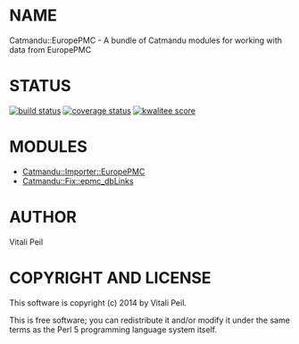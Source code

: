 # NAME

Catmandu::EuropePMC - A bundle of Catmandu modules for working with data from EuropePMC

# STATUS

<p>
<a href="https://travis-ci.org/LibreCat/Catmandu-EuropePMC"><img src="https://travis-ci.org/LibreCat/Catmandu-EuropePMC.svg?branch=master" alt="build status" /></a>
<a href="https://coveralls.io/r/LibreCat/Catmandu-EuropePMC"><img src="https://coveralls.io/repos/LibreCat/Catmandu-EuropePMC/badge.png?branch=master" alt="coverage status" /></a>
<a href="http://cpants.cpanauthors.org/dist/Catmandu-EuropePMC"><img src="http://cpants.cpanauthors.org/dist/Catmandu-EuropePMC.png" alt="kwalitee score" /></a>
</p>

# MODULES

- [Catmandu::Importer::EuropePMC](https://metacpan.org/pod/Catmandu::Importer::EuropePMC)
- [Catmandu::Fix::epmc_dbLinks](https://metacpan.org/pod/Catmandu::Fix::epmc_dbLinks)

# AUTHOR

Vitali Peil

# COPYRIGHT AND LICENSE

This software is copyright (c) 2014 by Vitali Peil.

This is free software; you can redistribute it and/or modify it under the same terms as the Perl 5 programming language system itself.
